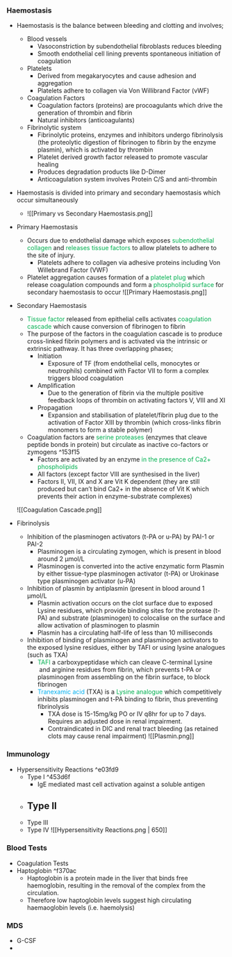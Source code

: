 
### Haemostasis
 - Haemostasis is the balance between bleeding and clotting and involves;
	 - Blood vessels
		 - Vasoconstriction by subendothelial fibroblasts reduces bleeding
		 - Smooth endothelial cell lining prevents spontaneous initiation of coagulation
	 - Platelets
		 - Derived from megakaryocytes and cause adhesion and aggregation
		 - Platelets adhere to collagen via Von Willibrand Factor (vWF)
	- Coagulation Factors
		- Coagulation factors (proteins) are procoagulants which drive the generation of thrombin and fibrin
		- Natural inhibitors (anticoagulants)
	- Fibrinolytic system
		- Fibrinolytic proteins, enzymes and inhibitors undergo fibrinolysis (the proteolytic digestion of fibrinogen to fibrin by the enzyme plasmin), which is activated by thrombin
		- Platelet derived growth factor released to promote vascular healing
		- Produces degradation products like D-Dimer
		- Anticoagulation system involves Protein C/S and anti-thrombin
- Haemostasis is divided into primary and secondary haemostasis which occur simultaneously
	- ![[Primary vs Secondary Haemostasis.png]]
 - Primary Haemostasis
	 - Occurs due to endothelial damage which exposes <span style="color:#00b050">subendothelial collagen</span> and <span style="color:#00b050">releases tissue factors</span> to allow platelets to adhere to the site of injury.
		 - Platelets adhere to collagen via adhesive proteins including Von Willebrand Factor (VWF)
	 - Platelet aggregation causes formation of a<span style="color:#00b050"> platelet plug</span> which release coagulation compounds and form a <span style="color:#00b050">phospholipid surface </span>for secondary haemostasis to occur
	 ![[Primary Haemostasis.png]]
	
 - Secondary Haemostasis
	 - <span style="color:#00b050">Tissue factor</span> released from epithelial cells activates <span style="color:#00b050">coagulation cascade</span> which cause conversion of fibrinogen to fibrin
	 - The purpose of the factors in the coagulation cascade is to produce cross-linked fibrin polymers and is activated via the intrinsic or extrinsic pathway. It has three overlapping phases;
		 - Initiation
			 - Exposure of TF (from endothelial cells, monocytes or neutrophils) combined with Factor VII to form a complex triggers blood coagulation
		 - Amplification
			 - Due to the generation of fibrin via the multiple positive feedback loops of thrombin on activating factors V, VIII and XI
		 - Propagation
			 - Expansion and stabilisation of platelet/fibrin plug due to the activation of Factor XIII by thrombin (which cross-links fibrin monomers to form a stable polymer)
	- Coagulation factors are<span style="color:#00b050"> serine proteases</span> (enzymes that cleave peptide bonds in protein) but circulate as inactive co-factors or zymogens ^153f15
		- Factors are activated by an enzyme <span style="color:#00b050">in the presence of Ca2+ phospholipids</span>
		- All factors (except factor VIII are synthesised in the liver)
		- Factors II, VII, IX and X are Vit K dependent (they are still produced but can’t bind Ca2+ in the absence of Vit K which prevents their action in enzyme-substrate complexes)
		
	![[Coagulation Cascade.png]]
- Fibrinolysis
	 - Inhibition of the plasminogen activators (t-PA or u-PA) by PAI-1 or PAI-2
		 - Plasminogen is a circulating zymogen, which is present in blood around 2 μmol/L
		 - Plasminogen is converted into the active enzymatic form Plasmin by either tissue-type plasminogen activator (t-PA) or Urokinase type plasminogen activator (u-PA)
	 - Inhibition of plasmin by antiplasmin (present in blood around 1 μmol/L
		 - Plasmin activation occurs on the clot surface due to exposed Lysine residues, which provide binding sites for the protease (t-PA) and substrate (plasminogen) to colocalise on the surface and allow activation of plasminogen to plasmin
		 - Plasmin has a circulating half-life of less than 10 milliseconds
	 - Inhibition of binding of plasminogen and plasminogen activators to the exposed lysine residues, either by TAFI or using lysine analogues (such as TXA)
		 - <span style="color:#00b050">TAFI</span> a carboxypeptidase which can cleave C-terminal Lysine  and arginine residues from fibrin, which prevents t-PA or plasminogen from assembling on the fibrin surface, to block fibrinogen
		 - <span style="color:#00b0f0">Tranexamic acid</span> (TXA) is a <span style="color:#00b050">Lysine analogue</span> which competitively inhibits plasminogen and t-PA binding to fibrin, thus preventing fibrinolysis
			 - TXA dose is 15-15mg/kg PO or IV q8hr for up to 7 days. Requires an adjusted dose in renal impairment.
			 - Contraindicated in DIC and renal tract bleeding (as retained clots may cause renal impairment)
		![[Plasmin.png]]



### Immunology
 - Hypersensitivity Reactions ^e03fd9
	 - Type I ^453d6f
		 - IgE mediated mast cell activation against a soluble antigen
	 - Type II
		 - 
	 - Type III
	 - Type IV
	 ![[Hypersensitivity Reactions.png | 650]]

### Blood Tests
 - Coagulation Tests
 - Haptoglobin ^f370ac
	 - Haptoglobin is a protein made in the liver that binds free haemoglobin, resulting in the removal of the complex from the circulation.
	 - Therefore low haptoglobin levels suggest high circulating haemaoglobin levels (i.e. haemolysis)

### MDS
 - G-CSF
 - 